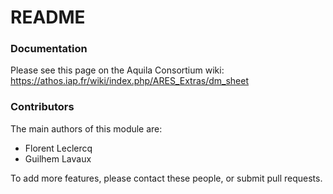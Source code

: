 # README #

### Documentation ###

Please see this page on the Aquila Consortium wiki: https://athos.iap.fr/wiki/index.php/ARES_Extras/dm_sheet

### Contributors ###

The main authors of this module are:

* Florent Leclercq
* Guilhem Lavaux

To add more features, please contact these people, or submit pull requests.